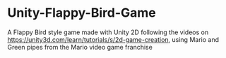 # Unity-Flappy-Bird-Game
A Flappy Bird style game made with Unity 2D following the videos on https://unity3d.com/learn/tutorials/s/2d-game-creation, using Mario and Green pipes from the Mario video game franchise

